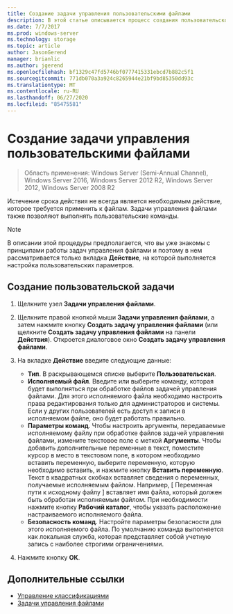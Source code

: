 ```yaml
---
title: Создание задачи управления пользовательскими файлами
description: В этой статье описывается процесс создания пользовательской задачи управления файлами и настраиваемых задач.
ms.date: 7/7/2017
ms.prod: windows-server
ms.technology: storage
ms.topic: article
author: JasonGerend
manager: brianlic
ms.author: jgerend
ms.openlocfilehash: bf1329c47fd5746bf0777415331ebcd7b882c5f1
ms.sourcegitcommit: 771db070a3a924c8265944e21bf9bd85350dd93c
ms.translationtype: MT
ms.contentlocale: ru-RU
ms.lasthandoff: 06/27/2020
ms.locfileid: "85475581"
---
```

# <a name="create-a-custom-file-management-task"></a>Создание задачи управления пользовательскими файлами

> Область применения: Windows Server (Semi-Annual Channel), Windows Server 2016, Windows Server 2012 R2, Windows Server 2012, Windows Server 2008 R2

Истечение срока действия не всегда является необходимым действие, которое требуется применить к файлам. Задачи управления файлами также позволяют выполнять пользовательские команды.

> [!Note]
> В описании этой процедуры предполагается, что вы уже знакомы с принципами работы задач управления файлами и поэтому в нем рассматривается только вкладка **Действие**, на которой выполняется настройка пользовательских параметров.

## <a name="to-create-a-custom-task"></a>Создание пользовательской задачи

1.  Щелкните узел **Задачи управления файлами**.

2.  Щелкните правой кнопкой мыши **Задачи управления файлами**, а затем нажмите кнопку **Создать задачу управления файлами** (или щелкните **Создать задачу управления файлами** на панели **Действия**). Откроется диалоговое окно **Создать задачу управления файлами**.

3.  На вкладке **Действие** введите следующие данные:

    -   **Тип**. В раскрывающемся списке выберите **Пользовательская**.
    -   **Исполняемый файл**. Введите или выберите команду, которая будет выполняться при обработке файлов задачей управления файлами. Для этого исполняемого файла необходимо настроить права редактирования только для администраторов и системы. Если у других пользователей есть доступ к записи в исполняемом файле, оно будет работать правильно.
    -   **Параметры команд**. Чтобы настроить аргументы, передаваемые исполняемому файлу при обработке файлов задачей управления файлами, измените текстовое поле с меткой **Аргументы**. Чтобы добавить дополнительные переменные в текст, поместите курсор в место в текстовом поле, в котором необходимо вставить переменную, выберите переменную, которую необходимо вставить, и нажмите кнопку **Вставить переменную**. Текст в квадратных скобках вставляет сведения о переменных, получаемые исполняемым файлом. Например, \[ Переменная пути к исходному файлу \] вставляет имя файла, который должен быть обработан исполняемым файлом. При необходимости нажмите кнопку **Рабочий каталог**, чтобы указать расположение настраиваемого исполняемого файла.
    -   **Безопасность команд**. Настройте параметры безопасности для этого исполняемого файла. По умолчанию команда выполняется как локальная служба, которая представляет собой учетную запись с наиболее строгими ограничениями.

4.  Нажмите кнопку **ОК**.

## <a name="additional-references"></a>Дополнительные ссылки

-   [Управление классификациями](classification-management.md)
-   [Задачи управления файлами](file-management-tasks.md)